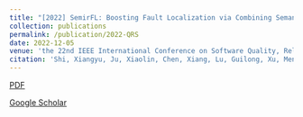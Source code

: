 ```yaml
---
title: "[2022] SemirFL: Boosting Fault Localization via Combining Semantic Information and Information Retrieval"
collection: publications
permalink: /publication/2022-QRS
date: 2022-12-05
venue: 'the 22nd IEEE International Conference on Software Quality, Reliability, and Security, QRS —— CCF C'
citation: 'Shi, Xiangyu, Ju, Xiaolin, Chen, Xiang, Lu, Guilong, Xu, Mengqi. "SemirFL: Boosting Fault Localization via Combining Semantic Information and Information Retrieval." the 22nd International Conference on Software Quality, Reliability, and Security Companion (QRS-C).'
---
```


[PDF](http://ntu-juking.github.io/files/QRS2022.pdf)


[Google Scholar](https://scholar.google.com/scholar?q=SemirFL%3A+Boosting+Fault+Localization+via+Combining+Semantic+Information+and+Information+Retrieval.)

